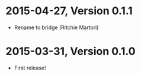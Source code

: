 2015-04-27, Version 0.1.1
=========================

 * Rename to bridge (Ritchie Martori)


2015-03-31, Version 0.1.0
=========================

 * First release!
